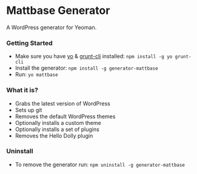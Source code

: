 # Mattbase Generator

A WordPress generator for Yeoman.

### Getting Started
- Make sure you have [yo](https://github.com/yeoman/yo) & [grunt-cli](http://gruntjs.com/getting-started) installed:
    `npm install -g yo grunt-cli`
- Install the generator: `npm install -g generator-mattbase`
- Run: `yo mattbase`

### What it is?
- Grabs the latest version of WordPress
- Sets up git
- Removes the default WordPress themes
- Optionally installs a custom theme
- Optionally installs a set of plugins
- Removes the Hello Dolly plugin

### Uninstall
- To remove the generator run: `npm uninstall -g generator-mattbase`